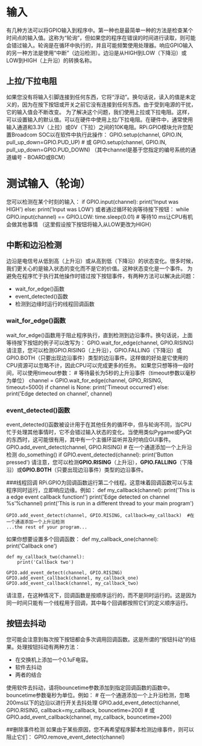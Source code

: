 # 输入
有几种方法可以将GPIO输入到程序中。第一种也是最简单一种的方法是检查某个时间点的输入值。这称为“轮询”，但如果您的程序在错误的时间进行读取，则可能会错过输入。轮询是在循环中执行的，并且可能频繁使用处理器。响应GPIO输入的另一种方法是使用“中断”（边沿检测）。边沿是从HIGH到LOW（下降沿）或LOW到HIGH（上升沿）的转换名称。

## 上拉/下拉电阻
如果您没有将输入引脚连接到任何东西，它将“浮动”。换句话说，读入的值是未定义的，因为在按下按钮或开关之前它没有连接到任何东西。由于受到电源的干扰，它的输入值会不断改变。
为了解决这个问题，我们使用上拉或下拉电阻。这样，可以设置输入的默认值。可以在硬件中使用上拉/下拉电阻。在硬件中，通常使用输入通道和3.3V（上拉）或0V（下拉）之间的10K电阻。RPi.GPIO模块允许您配置Broadcom SOC以在软件中执行此操作：
    GPIO.setup(channel, GPIO.IN, pull_up_down=GPIO.PUD_UP)
      # 或
    GPIO.setup(channel, GPIO.IN, pull_up_down=GPIO.PUD_DOWN)
（其中channel是基于您指定的编号系统的通道编号 - BOARD或BCM）

# 测试输入（轮询）
您可以检测在某个时刻的输入：
    if GPIO.input(channel):
        print('Input was HIGH')
    else:
        print('Input was LOW')
或者通过循环轮询等待按下按钮：
    while GPIO.input(channel) == GPIO.LOW:
    time.sleep(0.01)  # 等待10 ms让CPU有机会做其他事情
（这里假设按下按钮将输入从LOW更改为HIGH）

## 中断和边沿检测
边沿是电信号从低到高（上升沿）或从高到低（下降沿）的状态变化。很多时候，我们更关心的是输入状态的变化而不是它的价值。这种状态变化是一个事件。
为避免在程序忙于执行其他操作时错过按下按钮事件，有两种方法可以解决此问题：
- wait_for_edge()函数
- event_detected()函数
- 检测到边缘时运行的线程回调函数

### wait_for_edge()函数
wait_for_edge()函数用于阻止程序执行，直到检测到边沿事件。换句话说，上面等待按下按钮的例子可以改写为：
    GPIO.wait_for_edge(channel, GPIO.RISING)
请注意，您可以检测GPIO.RISING（上升沿），GPIO.FALLING（下降沿）或GPIO.BOTH（只要出现边沿事件）类型的边沿事件。这样做的好处是它使用的CPU资源可以忽略不计，因此CPU可以完成更多的任务。
如果您只想等待一段时间，可以使用timeout参数：
    # 等待最长为5秒的上升沿事件（timeout参数以毫秒为单位）
    channel = GPIO.wait_for_edge(channel, GPIO_RISING, timeout=5000)
    if channel is None:
        print('Timeout occurred')
    else:
    print('Edge detected on channel', channel)

### event_detected()函数
event_detected()函数被设计用于在其他任务的循环中，但与轮询不同，当CPU忙于处理其他事情时，它不会错过输入状态的变化。当使用类似Pygame或PyQt的东西时，这可能很有用，其中有一个主循环监听并及时响应GUI事件。
    GPIO.add_event_detect(channel, GPIO.RISING)  # 在一个通道添加一个上升沿检测
    do_something()
    if GPIO.event_detected(channel):
    print('Button pressed')
请注意，您可以检测**GPIO.RISING**（上升沿），**GPIO.FALLING**（下降沿）或**GPIO.BOTH**（只要出现边沿事件）类型的边沿事件。

###线程回调
RPi.GPIO为回调函数运行第二个线程。这意味着回调函数可以与主程序同时运行，立即响应边缘。例如：
    def my_callback(channel):
        print('This is a edge event callback function!')
        print('Edge detected on channel %s'%channel)
    print('This is run in a different thread to your main program')

    GPIO.add_event_detect(channel, GPIO.RISING, callback=my_callback)  #在一个通道添加一个上升沿检测
    ...the rest of your program...
如果你想要设置多个回调函数：
    def my_callback_one(channel):
        print('Callback one')
    
    def my_callback_two(channel):
        print('Callback two')
    
    GPIO.add_event_detect(channel, GPIO.RISING)
    GPIO.add_event_callback(channel, my_callback_one)
    GPIO.add_event_callback(channel, my_callback_two)
请注意，在这种情况下，回调函数是按顺序运行的，而不是同时运行的。这是因为同一时间只能有一个线程用于回调，其中每个回调都按照它们的定义顺序运行。

## 按钮去抖动
您可能会注意到每次按下按钮都会多次调用回调函数。这是所谓的“按钮抖动”的结果。处理按钮抖动有两种方法：
- 在交换机上添加一个0.1uF电容。
- 软件去抖动
- 两者的结合

使用软件去抖动，请将bouncetime参数添加到指定回调函数的函数中。bouncetime参数毫秒为单位。例如：
    # 在一个通道添加一个上升沿检测，忽略200ms以下的边沿以进行开关去抖处理
    GPIO.add_event_detect(channel, GPIO.RISING, callback=my_callback, bouncetime=200)
    # 或
    GPIO.add_event_callback(channel, my_callback, bouncetime=200)

##删除事件检测
如果由于某些原因，您不再希望程序脚本检测边缘事件，则可以阻止它们：
    GPIO.remove_event_detect(channel)
